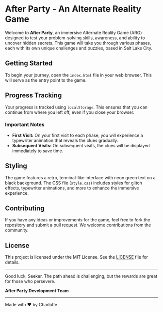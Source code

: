 # After Party - An Alternate Reality Game

Welcome to **After Party**, an immersive Alternate Reality Game (ARG) designed to test your problem-solving skills, awareness, and ability to uncover hidden secrets. This game will take you through various phases, each with its own unique challenges and puzzles, based in Salt Lake City.

## Getting Started

To begin your journey, open the `index.html` file in your web browser. This will serve as the entry point to the game.

## Progress Tracking

Your progress is tracked using `localStorage`. This ensures that you can continue from where you left off, even if you close your browser.

### Important Notes

- **First Visit:** On your first visit to each phase, you will experience a typewriter animation that reveals the clues gradually.
- **Subsequent Visits:** On subsequent visits, the clues will be displayed immediately to save time.

## Styling

The game features a retro, terminal-like interface with neon green text on a black background. The CSS file (`style.css`) includes styles for glitch effects, typewriter animations, and more to enhance the immersive experience.

## Contributing

If you have any ideas or improvements for the game, feel free to fork the repository and submit a pull request. We welcome contributions from the community.

## License

This project is licensed under the MIT License. See the [LICENSE](LICENSE) file for details.

---

Good luck, Seeker. The path ahead is challenging, but the rewards are great for those who persevere.

**After Party Development Team**

---

Made with :heart: by Charlotte
